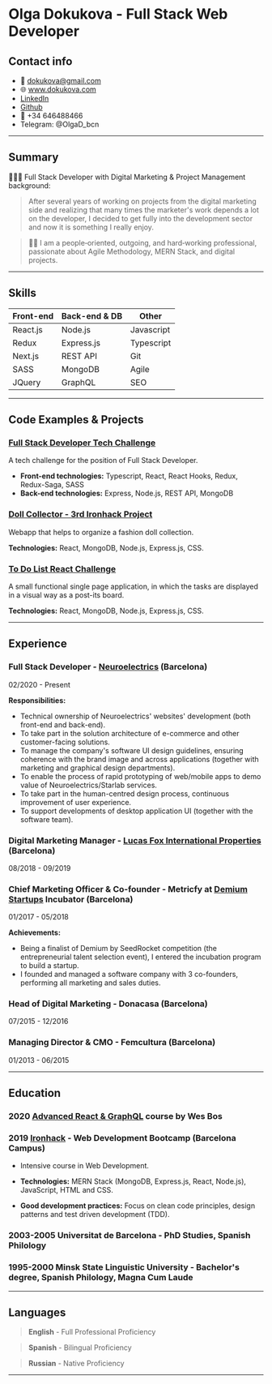 # Olga Dokukova - Full Stack Web Developer
## Contact info

- 📩 dokukova@gmail.com
- 🌐 www.dokukova.com
- [LinkedIn](https://www.linkedin.com/in/olgadokukova/)
- [Github](https://github.com/Olga1305)
- 📱 +34 646488466
- Telegram: @OlgaD_bcn

---

## Summary
👩🏼‍💻 Full Stack Developer with Digital Marketing & Project Management background:

> After several years of working on projects from the digital marketing side and realizing that many times the marketer's work depends a lot on the developer, I decided to get fully into the development sector and now it is something I really enjoy.

> 👩‍💼 I am a people‐oriented, outgoing, and hard‐working professional, passionate about Agile Methodology, MERN Stack, and digital projects.

---

## Skills
Front-end | Back-end & DB | Other
------------ | ------------- | -------------
React.js | Node.js | Javascript
Redux | Express.js | Typescript
Next.js | REST API | Git
SASS | MongoDB | Agile
JQuery | GraphQL | SEO

---

## Code Examples & Projects

### [Full Stack Developer Tech Challenge](https://github.com/Olga1305/fullstack-test-react)
A tech challenge for the position of Full Stack Developer.
- **Front-end technologies:** Typescript, React, React Hooks, Redux, Redux-Saga, SASS
- **Back-end technologies:** Express, Node.js, REST API, MongoDB

### [Doll Collector - 3rd Ironhack Project](https://slides.com/olga1305/doll-collector)
Webapp that helps to organize a fashion doll collection.

**Technologies:** React, MongoDB, Node.js, Express.js, CSS.

### [To Do List React Challenge](https://github.com/Olga1305/challenge-todo-app)

A small functional single page application, in which the tasks are displayed in a visual way as a post-its board.

**Technologies:** React, MongoDB, Node.js, Express.js, CSS.

---

## Experience

### Full Stack Developer - [Neuroelectrics](https://www.neuroelectrics.com/) (Barcelona)
02/2020 - Present

**Responsibilities:**
- Technical ownership of Neuroelectrics' websites' development (both front-end and back-end).
- To take part in the solution architecture of e-commerce and other customer-facing solutions.
- To manage the company's software UI design guidelines, ensuring coherence with the brand image and across applications (together with marketing and graphical design departments).
- To enable the process of rapid prototyping of web/mobile apps to demo value of Neuroelectrics/Starlab services.
- To take part in the human-centred design process, continuous improvement of user experience.
- To support developments of desktop application UI (together with the software team).
### Digital Marketing Manager - [Lucas Fox International Properties](https://www.lucasfox.com/) (Barcelona)
08/2018 - 09/2019
### Chief Marketing Officer & Co-founder - Metricfy at [Demium Startups](https://demium.com/) Incubator (Barcelona)
01/2017 - 05/2018

**Achievements:**
- Being a finalist of Demium by SeedRocket competition (the entrepreneurial talent selection event), I entered the incubation program to build a startup.
- I founded and managed a software company with 3 co-founders, performing all marketing and sales duties.
        
### Head of Digital Marketing - Donacasa (Barcelona)
07/2015 - 12/2016
### Managing Director & CMO - Femcultura (Barcelona) 
01/2013 - 06/2015
  
-------

## Education

### 2020 [Advanced React & GraphQL](https://advancedreact.com/) course by Wes Bos

### 2019 [Ironhack](https://www.ironhack.com/en) - Web Development Bootcamp (Barcelona Campus)

- Intensive course in Web Development.

- **Technologies:** MERN Stack (MongoDB, Express.js, React, Node.js), JavaScript, HTML and CSS.

- **Good development practices:** Focus on clean code principles, design patterns and test driven development (TDD).

### 2003-2005 Universitat de Barcelona - PhD Studies, Spanish Philology

### 1995-2000 Minsk State Linguistic University - Bachelor's degree, Spanish Philology, Magna Cum Laude

-------

## Languages
 
>**English** - Full Professional Proficiency

>**Spanish** - Bilingual Proficiency

>**Russian** - Native Proficiency

-------

